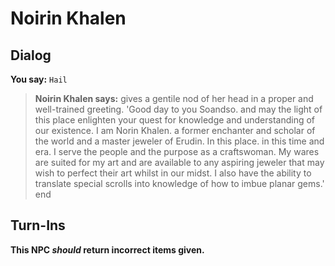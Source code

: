 # Noirin Khalen
## Dialog

**You say:** `Hail`



>**Noirin Khalen says:** gives a gentile nod of her head in a proper and well-trained greeting. 'Good day to you Soandso. and may the light of this place enlighten your quest for knowledge and understanding of our existence. I am Norin Khalen. a former enchanter and scholar of the world and a master jeweler of Erudin. In this place. in this time and era. I serve the people and the purpose as a craftswoman. My wares are suited for my art and are available to any aspiring jeweler that may wish to perfect their art whilst in our midst.  I also have the ability to translate special scrolls into knowledge of how to imbue planar gems.'
end

## Turn-Ins



**This NPC *should* return incorrect items given.**





